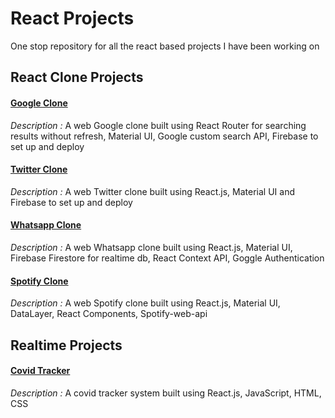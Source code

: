 # React Projects
One stop repository for all the react based projects I have been working on

## React Clone Projects
#### [Google Clone](https://github.com/adwiteeya3/react-google-clone)
_Description :_ A web Google clone built using React Router for searching results without refresh, Material UI, Google custom search API, Firebase to set up and deploy

#### [Twitter Clone](https://github.com/adwiteeya3/react-twitter-clone)
_Description :_ A web Twitter clone built using React.js, Material UI and Firebase to set up and deploy

#### [Whatsapp Clone](https://github.com/adwiteeya3/react-whatsapp-clone)
_Description :_ A web Whatsapp clone built using React.js, Material UI, Firebase Firestore for realtime db, React Context API, Goggle Authentication

#### [Spotify Clone](https://github.com/adwiteeya3/react-spotify-clone)
_Description :_ A web Spotify clone built using React.js, Material UI, DataLayer, React Components, Spotify-web-api

## Realtime Projects
#### [Covid Tracker](https://github.com/adwiteeya3/react-covid-tracker)
_Description :_ A covid tracker system built using React.js, JavaScript, HTML, CSS
 
